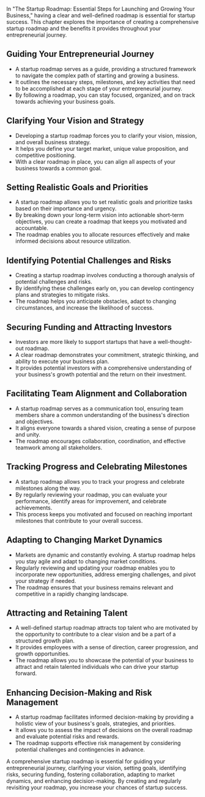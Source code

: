 
In "The Startup Roadmap: Essential Steps for Launching and Growing Your Business," having a clear and well-defined roadmap is essential for startup success. This chapter explores the importance of creating a comprehensive startup roadmap and the benefits it provides throughout your entrepreneurial journey.

Guiding Your Entrepreneurial Journey
------------------------------------

* A startup roadmap serves as a guide, providing a structured framework to navigate the complex path of starting and growing a business.
* It outlines the necessary steps, milestones, and key activities that need to be accomplished at each stage of your entrepreneurial journey.
* By following a roadmap, you can stay focused, organized, and on track towards achieving your business goals.

Clarifying Your Vision and Strategy
-----------------------------------

* Developing a startup roadmap forces you to clarify your vision, mission, and overall business strategy.
* It helps you define your target market, unique value proposition, and competitive positioning.
* With a clear roadmap in place, you can align all aspects of your business towards a common goal.

Setting Realistic Goals and Priorities
--------------------------------------

* A startup roadmap allows you to set realistic goals and prioritize tasks based on their importance and urgency.
* By breaking down your long-term vision into actionable short-term objectives, you can create a roadmap that keeps you motivated and accountable.
* The roadmap enables you to allocate resources effectively and make informed decisions about resource utilization.

Identifying Potential Challenges and Risks
------------------------------------------

* Creating a startup roadmap involves conducting a thorough analysis of potential challenges and risks.
* By identifying these challenges early on, you can develop contingency plans and strategies to mitigate risks.
* The roadmap helps you anticipate obstacles, adapt to changing circumstances, and increase the likelihood of success.

Securing Funding and Attracting Investors
-----------------------------------------

* Investors are more likely to support startups that have a well-thought-out roadmap.
* A clear roadmap demonstrates your commitment, strategic thinking, and ability to execute your business plan.
* It provides potential investors with a comprehensive understanding of your business's growth potential and the return on their investment.

Facilitating Team Alignment and Collaboration
---------------------------------------------

* A startup roadmap serves as a communication tool, ensuring team members share a common understanding of the business's direction and objectives.
* It aligns everyone towards a shared vision, creating a sense of purpose and unity.
* The roadmap encourages collaboration, coordination, and effective teamwork among all stakeholders.

Tracking Progress and Celebrating Milestones
--------------------------------------------

* A startup roadmap allows you to track your progress and celebrate milestones along the way.
* By regularly reviewing your roadmap, you can evaluate your performance, identify areas for improvement, and celebrate achievements.
* This process keeps you motivated and focused on reaching important milestones that contribute to your overall success.

Adapting to Changing Market Dynamics
------------------------------------

* Markets are dynamic and constantly evolving. A startup roadmap helps you stay agile and adapt to changing market conditions.
* Regularly reviewing and updating your roadmap enables you to incorporate new opportunities, address emerging challenges, and pivot your strategy if needed.
* The roadmap ensures that your business remains relevant and competitive in a rapidly changing landscape.

Attracting and Retaining Talent
-------------------------------

* A well-defined startup roadmap attracts top talent who are motivated by the opportunity to contribute to a clear vision and be a part of a structured growth plan.
* It provides employees with a sense of direction, career progression, and growth opportunities.
* The roadmap allows you to showcase the potential of your business to attract and retain talented individuals who can drive your startup forward.

Enhancing Decision-Making and Risk Management
---------------------------------------------

* A startup roadmap facilitates informed decision-making by providing a holistic view of your business's goals, strategies, and priorities.
* It allows you to assess the impact of decisions on the overall roadmap and evaluate potential risks and rewards.
* The roadmap supports effective risk management by considering potential challenges and contingencies in advance.

A comprehensive startup roadmap is essential for guiding your entrepreneurial journey, clarifying your vision, setting goals, identifying risks, securing funding, fostering collaboration, adapting to market dynamics, and enhancing decision-making. By creating and regularly revisiting your roadmap, you increase your chances of startup success.
